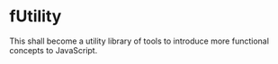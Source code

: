 # fUtility
This shall become a utility library of tools to introduce more functional concepts to JavaScript.
